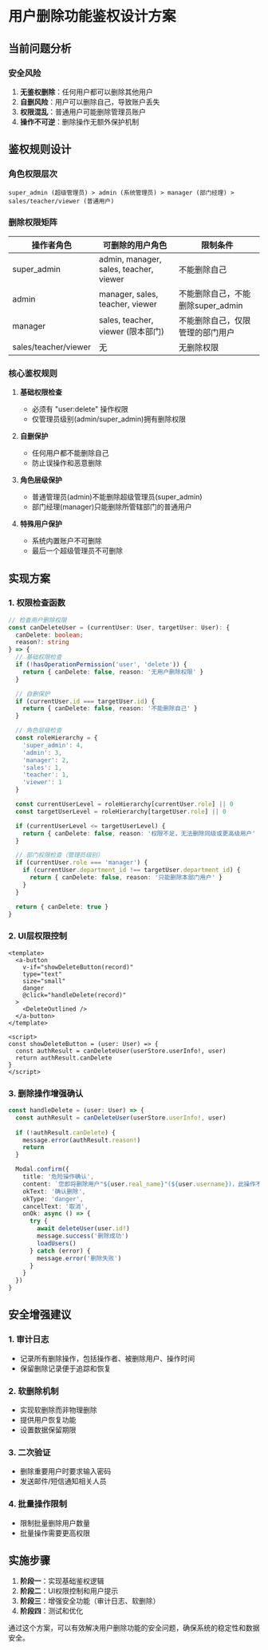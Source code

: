 # 用户删除功能鉴权设计方案

## 当前问题分析

### 安全风险
1. **无鉴权删除**：任何用户都可以删除其他用户
2. **自删风险**：用户可以删除自己，导致账户丢失
3. **权限混乱**：普通用户可能删除管理员账户
4. **操作不可逆**：删除操作无额外保护机制

## 鉴权规则设计

### 角色权限层次
```
super_admin (超级管理员) > admin (系统管理员) > manager (部门经理) > sales/teacher/viewer (普通用户)
```

### 删除权限矩阵

| 操作者角色 | 可删除的用户角色 | 限制条件 |
|------------|------------------|----------|
| super_admin | admin, manager, sales, teacher, viewer | 不能删除自己 |
| admin | manager, sales, teacher, viewer | 不能删除自己，不能删除super_admin |
| manager | sales, teacher, viewer (限本部门) | 不能删除自己，仅限管理的部门用户 |
| sales/teacher/viewer | 无 | 无删除权限 |

### 核心鉴权规则

1. **基础权限检查**
   - 必须有 "user:delete" 操作权限
   - 仅管理员级别(admin/super_admin)拥有删除权限

2. **自删保护**
   - 任何用户都不能删除自己
   - 防止误操作和恶意删除

3. **角色层级保护**
   - 普通管理员(admin)不能删除超级管理员(super_admin)
   - 部门经理(manager)只能删除所管辖部门的普通用户

4. **特殊用户保护**
   - 系统内置账户不可删除
   - 最后一个超级管理员不可删除

## 实现方案

### 1. 权限检查函数
```typescript
// 检查用户删除权限
const canDeleteUser = (currentUser: User, targetUser: User): { 
  canDelete: boolean; 
  reason?: string 
} => {
  // 基础权限检查
  if (!hasOperationPermission('user', 'delete')) {
    return { canDelete: false, reason: '无用户删除权限' }
  }

  // 自删保护
  if (currentUser.id === targetUser.id) {
    return { canDelete: false, reason: '不能删除自己' }
  }

  // 角色层级检查
  const roleHierarchy = {
    'super_admin': 4,
    'admin': 3, 
    'manager': 2,
    'sales': 1,
    'teacher': 1,
    'viewer': 1
  }

  const currentUserLevel = roleHierarchy[currentUser.role] || 0
  const targetUserLevel = roleHierarchy[targetUser.role] || 0

  if (currentUserLevel <= targetUserLevel) {
    return { canDelete: false, reason: '权限不足，无法删除同级或更高级用户' }
  }

  // 部门权限检查（管理员级别）
  if (currentUser.role === 'manager') {
    if (currentUser.department_id !== targetUser.department_id) {
      return { canDelete: false, reason: '只能删除本部门用户' }
    }
  }

  return { canDelete: true }
}
```

### 2. UI层权限控制
```vue
<template>
  <a-button 
    v-if="showDeleteButton(record)"
    type="text" 
    size="small" 
    danger 
    @click="handleDelete(record)"
  >
    <DeleteOutlined />
  </a-button>
</template>

<script>
const showDeleteButton = (user: User) => {
  const authResult = canDeleteUser(userStore.userInfo!, user)
  return authResult.canDelete
}
</script>
```

### 3. 删除操作增强确认
```typescript
const handleDelete = (user: User) => {
  const authResult = canDeleteUser(userStore.userInfo!, user)
  
  if (!authResult.canDelete) {
    message.error(authResult.reason!)
    return
  }

  Modal.confirm({
    title: '危险操作确认',
    content: `您即将删除用户"${user.real_name}"(${user.username})，此操作不可恢复！`,
    okText: '确认删除',
    okType: 'danger',
    cancelText: '取消',
    onOk: async () => {
      try {
        await deleteUser(user.id!)
        message.success('删除成功')
        loadUsers()
      } catch (error) {
        message.error('删除失败')
      }
    }
  })
}
```

## 安全增强建议

### 1. 审计日志
- 记录所有删除操作，包括操作者、被删除用户、操作时间
- 保留删除记录便于追踪和恢复

### 2. 软删除机制
- 实现软删除而非物理删除
- 提供用户恢复功能
- 设置数据保留期限

### 3. 二次验证
- 删除重要用户时要求输入密码
- 发送邮件/短信通知相关人员

### 4. 批量操作限制
- 限制批量删除用户数量
- 批量操作需要更高权限

## 实施步骤

1. **阶段一**：实现基础鉴权逻辑
2. **阶段二**：UI权限控制和用户提示
3. **阶段三**：增强安全功能（审计日志、软删除）
4. **阶段四**：测试和优化

通过这个方案，可以有效解决用户删除功能的安全问题，确保系统的稳定性和数据安全。